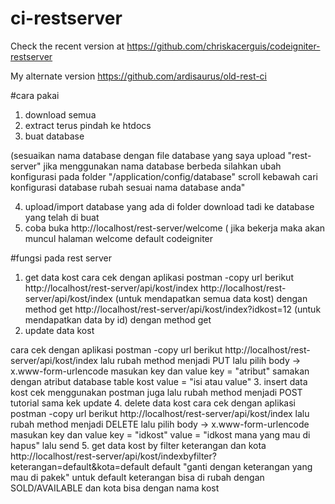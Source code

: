 # ci-restserver
Check the recent version at https://github.com/chriskacerguis/codeigniter-restserver

My alternate version https://github.com/ardisaurus/old-rest-ci

#cara pakai
1. download semua
2. extract terus pindah ke htdocs
3. buat database

(sesuaikan nama database dengan file database yang saya upload "rest-server" jika menggunakan nama database berbeda silahkan ubah konfigurasi pada folder "/application/config/database" scroll kebawah cari konfigurasi database rubah sesuai nama database anda"

4. upload/import database yang ada di folder download tadi ke database yang telah di buat
5. coba buka http://localhost/rest-server/welcome ( jika bekerja maka akan muncul halaman welcome default codeigniter

#fungsi pada rest server
1. get data kost
cara cek dengan aplikasi postman 
-copy url berikut http://localhost/rest-server/api/kost/index
http://localhost/rest-server/api/kost/index (untuk mendapatkan semua data kost) dengan method get
http://localhost/rest-server/api/kost/index?idkost=12 (untuk mendapatkan data by id) dengan method get
2. update data kost 

cara cek dengan aplikasi postman
-copy url berikut http://localhost/rest-server/api/kost/index
lalu rubah method menjadi PUT
lalu pilih body -> x.www-form-urlencode
masukan key dan value
key = "atribut" samakan dengan atribut database table kost
value = "isi atau value"
3. insert data kost
cek menggunakan postman juga
lalu rubah method menjadi POST
tutorial sama kek update
4. delete data kost
cara cek dengan aplikasi postman
-copy url berikut http://localhost/rest-server/api/kost/index
lalu rubah method menjadi DELETE
lalu pilih body -> x.www-form-urlencode
masukan key dan value
key = "idkost"
value = "idkost mana yang mau di hapus"
lalu send
5. get data kost by filter keterangan dan kota
http://localhost/rest-server/api/kost/indexbyfilter?keterangan=default&kota=default
default "ganti dengan keterangan yang mau di pakek" untuk default keterangan bisa di rubah dengan SOLD/AVAILABLE dan kota bisa dengan nama kost
